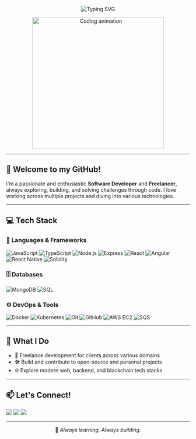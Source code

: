 <p align="center">
<img src="https://readme-typing-svg.demolab.com?font=Fira+Code&size=16&pause=1000&center=true&vCenter=true&width=760&lines=Software+Developer+%7C+Freelancer+%7C+Tech+Explorer+%7C+Problem+Solver" alt="Typing SVG" />
</p>


<p align="center">
  <img src="https://media3.giphy.com/media/v1.Y2lkPTc5MGI3NjExemZnbHZxeXhwcDR0ZzdjNGdmaTkzMzdkZzg2dTd6YWt5cGQwNXplNyZlcD12MV9pbnRlcm5hbF9naWZfYnlfaWQmY3Q9Zw/C7l38dCPSgz6mPiDgQ/giphy.gif" width="360" alt="Coding animation" />
</p>

---

## 👋 Welcome to my GitHub!

I'm a passionate and enthusiastic **Software Developer** and **Freelancer**, always exploring, building, and solving challenges through code. I love working across multiple projects and diving into various technologies.

---

## 💻 Tech Stack

### 🚀 Languages & Frameworks
![JavaScript](https://img.shields.io/badge/-JavaScript-F7DF1E?style=for-the-badge&logo=javascript&logoColor=000)
![TypeScript](https://img.shields.io/badge/-TypeScript-3178C6?style=for-the-badge&logo=typescript&logoColor=fff)
![Node.js](https://img.shields.io/badge/-Node.js-339933?style=for-the-badge&logo=node.js&logoColor=white)
![Express](https://img.shields.io/badge/-Express-000?style=for-the-badge&logo=express&logoColor=white)
![React](https://img.shields.io/badge/-React-61DAFB?style=for-the-badge&logo=react&logoColor=000)
![Angular](https://img.shields.io/badge/-Angular-DD0031?style=for-the-badge&logo=angular&logoColor=white)
![React Native](https://img.shields.io/badge/-ReactNative-20232A?style=for-the-badge&logo=react&logoColor=61DAFB)
![Solidity](https://img.shields.io/badge/-Solidity-363636?style=for-the-badge&logo=solidity&logoColor=white)

### 🗄️ Databases
![MongoDB](https://img.shields.io/badge/-MongoDB-47A248?style=for-the-badge&logo=mongodb&logoColor=white)
![SQL](https://img.shields.io/badge/-SQL-4479A1?style=for-the-badge&logo=postgresql&logoColor=white)

### ⚙️ DevOps & Tools
![Docker](https://img.shields.io/badge/-Docker-2496ED?style=for-the-badge&logo=docker&logoColor=white)
![Kubernetes](https://img.shields.io/badge/-Kubernetes-326CE5?style=for-the-badge&logo=kubernetes&logoColor=white)
![Git](https://img.shields.io/badge/-Git-F05032?style=for-the-badge&logo=git&logoColor=white)
![GitHub](https://img.shields.io/badge/-GitHub-181717?style=for-the-badge&logo=github&logoColor=white)
![AWS EC2](https://img.shields.io/badge/-EC2-FF9900?style=for-the-badge&logo=amazon-aws&logoColor=white)
![SQS](https://img.shields.io/badge/-SQS-232F3E?style=for-the-badge&logo=amazon-aws&logoColor=white)

---

## 🔧 What I Do

- 🤝 Freelance development for clients across various domains  
- 🛠️ Build and contribute to open-source and personal projects  
- 🌐 Explore modern web, backend, and blockchain tech stacks  

---

## 📫 Let's Connect!

<p align="left">
  <a href="https://github.com/yourusername"><img src="https://img.shields.io/badge/GitHub-100000?style=for-the-badge&logo=github&logoColor=white"/></a>
  <a href="mailto:your.email@example.com"><img src="https://img.shields.io/badge/Email-D14836?style=for-the-badge&logo=gmail&logoColor=white"/></a>
  <a href="https://www.linkedin.com/in/yourprofile"><img src="https://img.shields.io/badge/LinkedIn-blue?style=for-the-badge&logo=linkedin&logoColor=white"/></a>
</p>

---

<p align="center">
  🚀 <em>Always learning. Always building.</em>
</p>

